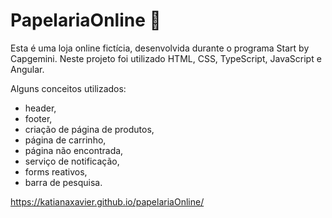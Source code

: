 # PapelariaOnline 📔

Esta é uma loja online fictícia, desenvolvida durante o programa Start by Capgemini. Neste projeto foi utilizado HTML, CSS, TypeScript, JavaScript e Angular. 

Alguns conceitos utilizados:

- header, 
- footer,
- criação de página de produtos,
- página de carrinho, 
- página não encontrada, 
- serviço de notificação,
- forms reativos,
- barra de pesquisa.

https://katianaxavier.github.io/papelariaOnline/
